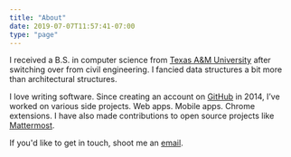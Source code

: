 ```yaml
---
title: "About"
date: 2019-07-07T11:57:41-07:00
type: "page"
---
```


I received a B.S. in computer science from <a href="https://www.tamu.edu/" target="_blank">Texas A&M University</a> after switching over from civil engineering. I fancied data structures a bit more than architectural structures.

I love writing software. Since creating an account on <a href="https://github.com/santos22" target="_blank">GitHub</a> in 2014, I’ve worked on various side projects. Web apps. Mobile apps. Chrome extensions. I have also made contributions to open source projects like <a href="https://mattermost.com/" target="_blank">Mattermost</a>.

If you'd like to get in touch, shoot me an [email](mailto:santosjavier22@gmail.com).
